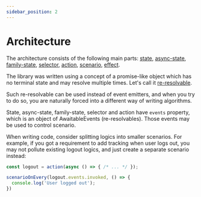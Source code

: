 ```yaml
---
sidebar_position: 2
---
```


# Architecture

The architecture consists of the following main parts: [state](/state), [async-state](/async-state), [family-state](/family-state), [selector](/selector), [action](/action), [scenario](/scenario), [effect](/effect).

The library was written using a concept of a promise-like object which has no terminal state and may resolve multiple times. Let's call it [re-resolvable](/re-resolvable).

Such re-resolvable can be used instead of event emitters, and when you try to do so, you are naturally forced into a different way of writing algorithms.

State, async-state, family-state, selector and action have `events` property, which is an object of AwaitableEvents (re-resolvables). Those events may be used to control scenario.

When writing code, consider splitting logics into smaller scenarios. For example, if you got a requirement to add tracking when user logs out, you may not pollute existing logout logics, and just create a separate scenario instead:

```ts title="Scenario handles tracking only"
const logout = action(async () => { /* ... */ });

scenarioOnEvery(logout.events.invoked, () => {
  console.log('User logged out');
})
```

